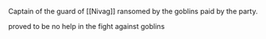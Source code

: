 Captain of the guard of [[Nivag]] ransomed by the goblins paid by the party.

proved to be no help in the fight against goblins
